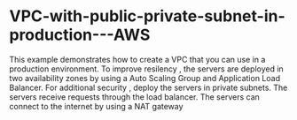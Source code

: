 # VPC-with-public-private-subnet-in-production---AWS
This example demonstrates how to create a VPC that you can use in a production environment.
To improve resilency , the servers are deployed in two availability zones by using a Auto Scaling Group and Application Load Balancer. For additional security , deploy the servers in private subnets.
The servers receive requests through the load balancer. The servers can connect to the internet by using a NAT gateway
